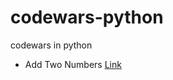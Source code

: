 # codewars-python
codewars in python

- Add Two Numbers [Link](https://leetcode.com/problems/add-two-numbers/description/)
